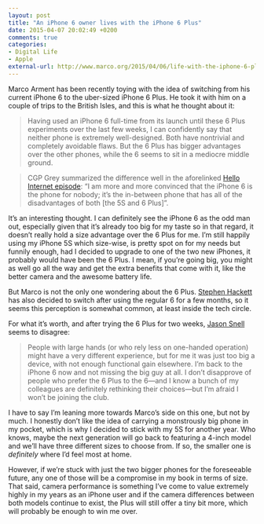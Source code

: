 ```yaml
---
layout: post
title: "An iPhone 6 owner lives with the iPhone 6 Plus"
date: 2015-04-07 20:02:49 +0200
comments: true
categories: 
- Digital Life
- Apple
external-url: http://www.marco.org/2015/04/06/life-with-the-iphone-6-plus
---
```


Marco Arment has been recently toying with the idea of switching from his current iPhone 6 to the uber-sized iPhone 6 Plus. He took it with him on a couple of trips to the British Isles, and this is what he thought about it:

> Having used an iPhone 6 full-time from its launch until these 6 Plus experiments over the last few weeks, I can confidently say that neither phone is extremely well-designed. Both have nontrivial and completely avoidable flaws. But the 6 Plus has bigger advantages over the other phones, while the 6 seems to sit in a mediocre middle ground.

> CGP Grey summarized the difference well in the aforelinked [Hello Internet episode](http://overca.st/BgMUoUQqs?t=3706): “I am more and more convinced that the iPhone 6 is the phone for nobody; it’s the in-between phone that has all of the disadvantages of both [the 5S and 6 Plus]”.

It’s an interesting thought. I can definitely see the iPhone 6 as the odd man out, especially given that it’s already too big for my taste so in that regard, it doesn’t really hold a size advantage over the 6 Plus for me. I’m still happily using my iPhone 5S which size-wise, is pretty spot on for my needs but funnily enough, had I decided to upgrade to one of the two new iPhones, it probably would have been the 6 Plus. I mean, if you’re going big, you might as well go all the way and get the extra benefits that come with it, like the better camera and the awesome battery life.

But Marco is not the only one wondering about the 6 Plus. [Stephen Hackett](http://www.512pixels.net/blog/2015/4/well-i-switched-to-the-iphone-6-plus) has also decided to switch after using the regular 6 for a few months, so it seems this perception is somewhat common, at least inside the tech circle.

For what it’s worth, and after trying the 6 Plus for two weeks, [Jason Snell](http://sixcolors.com/post/2015/04/two-weeks-with-the-iphone-6-plus/) seems to disagree:

> People with large hands (or who rely less on one-handed operation) might have a very different experience, but for me it was just too big a device, with not enough functional gain elsewhere. I’m back to the iPhone 6 now and not missing the big guy at all. I don’t disapprove of people who prefer the 6 Plus to the 6—and I know a bunch of my colleagues are definitely rethinking their choices—but I’m afraid I won’t be joining the club.

I have to say I’m leaning more towards Marco’s side on this one, but not by much. I honestly don’t like the idea of carrying a monstrously big phone in my pocket, which is why I decided to stick with my 5S for another year. Who knows, maybe the next generation will go back to featuring a 4-inch model and we’ll have three different sizes to choose from. If so, the smaller one is _definitely_ where I’d feel most at home. 

However, if we’re stuck with just the two bigger phones for the foreseeable future, any one of those will be a compromise in my book in terms of size. That said, camera performance is something I’ve come to value extremely highly in my years as an iPhone user and if the camera differences between both models continue to exist, the Plus will still offer a tiny bit more, which will probably be enough to win me over.